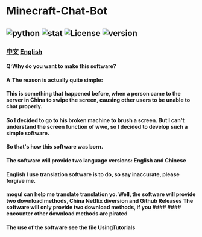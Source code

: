 # Minecraft-Chat-Bot
## ![python](https://img.shields.io/badge/python-%E2%89%A5%203.7-blue?logo=python) ![stat](https://img.shields.io/github/stars/yang0143/Minecraft-Chat-Bot?logo=github) ![License](https://img.shields.io/badge/%20License-MIT-blue) ![version](https://img.shields.io/badge/Version-1.0.0%20-blue)
### [中文](README_CN.md)  [English](README.md)
#### Q:Why do you want to make this software?
#### A:The reason is actually quite simple:
#### This is something that happened before, when a person came to the server in China to swipe the screen, causing other users to be unable to chat properly. 
#### So I decided to go to his broken machine to brush a screen. But I can't understand the screen function of wwe, so I decided to develop such a simple software. 
#### So that's how this software was born.

#### The software will provide two language versions: English and Chinese
#### English I use translation software is to do, so say inaccurate, please forgive me.
#### mogul can help me translate translation yo. Well, the software will provide two download methods, China Netflix diversion and Github Releases The software will only provide two download methods, if you #### #### encounter other download methods are pirated
#### The use of the software see the file UsingTutorials
